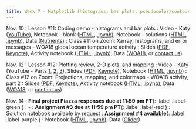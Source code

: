 ```yaml
---
title: Week 7 - Matplotlib (histograms, bar plots, pseudocolor/contour plots), Cartopy (mapping), interpreting errors
---
```


Nov. 10
: Lesson #11: Coding demo - histograms and bar plots
  : Video - Katy ([YouTube](https://youtu.be/cbbIiwQs47c)), Notebook - blank ([HTML](https://nbviewer.org/github/ethan-campbell/OCEAN_215/blob/main/materials/lessons/lesson_11_notebook_blank.ipynb), [.ipynb](/OCEAN_215/materials/lessons/lesson_11_notebook_blank.ipynb)), Notebook - solutions ([HTML](https://nbviewer.org/github/ethan-campbell/OCEAN_215/blob/main/materials/lessons/lesson_11_notebook_solutions.ipynb), [.ipynb](/OCEAN_215/materials/lessons/lesson_11_notebook_solutions.ipynb)), Data ([Nutrients](/OCEAN_215/materials/data/Dissolved_Inorganic_Nutrients.csv))
: Class #11 on Zoom: Xarray, histograms, and error messages - WOA18 global ocean temperature activity
  : Slides ([PDF](/OCEAN_215/materials/class/class_11.pdf), [Keynote](/OCEAN_215/materials/class/class_11.key)), Activity notebook ([HTML](https://nbviewer.org/github/ethan-campbell/OCEAN_215/blob/main/materials/class/class_11_notebook.ipynb), [.ipynb](/OCEAN_215/materials/class/class_11_notebook.ipynb)), Data ([WOA18](https://www.ncei.noaa.gov/access/world-ocean-atlas-2018/bin/woa18.pl?parameter=t), or [contact us](mailto:ethancc@uw.edu))

Nov. 12
: Lesson #12: Plotting review, 2-D plots, and mapping
  : Video - Katy (YouTube - Parts [1](https://youtu.be/oHKwveB59I0), [2](https://youtu.be/CUMr-xs7sjQ), [3](https://youtu.be/z1UJPB5ye5g)), Slides ([PDF](/OCEAN_215/materials/lessons/lesson_12.pdf), [Keynote](/OCEAN_215/materials/lessons/lesson_12.key)), Notebook ([HTML](https://nbviewer.org/github/ethan-campbell/OCEAN_215/blob/main/materials/lessons/lesson_12_notebook.ipynb), [.ipynb](/OCEAN_215/materials/lessons/lesson_12_notebook.ipynb))
: Class #12 on Zoom: Projections, mapping, and colormaps - WOA18 activity, part 2
  : Slides ([PDF](/OCEAN_215/materials/class/class_12.pdf), [Keynote](/OCEAN_215/materials/class/class_12.key)), Activity notebook ([HTML](https://nbviewer.org/github/ethan-campbell/OCEAN_215/blob/main/materials/class/class_12_notebook.ipynb), [.ipynb](/OCEAN_215/materials/class/class_12_notebook.ipynb)), Data ([WOA18](https://www.ncei.noaa.gov/access/world-ocean-atlas-2018/bin/woa18oxnu.pl?parameter=o), or [contact us](mailto:ethancc@uw.edu))

Nov. 14
: **Final project Piazza responses due at 11:59 pm PT**{: .label .label-green }
  : -
: **Assignment #3 due at 11:59 pm PT**{: .label .label-red }
  : Solution notebook available [by request](ethancc@uw.edu)
: **Assignment #4 available**{: .label .label-purple }
  : Notebook ([HTML](https://nbviewer.org/github/ethan-campbell/OCEAN_215/blob/main/materials/assignments/assignment_4.ipynb), [.ipynb](/OCEAN_215/materials/assignments/assignment_4.ipynb)), Data ([Glider](/OCEAN_215/materials/data/Oceanglider.csv))
